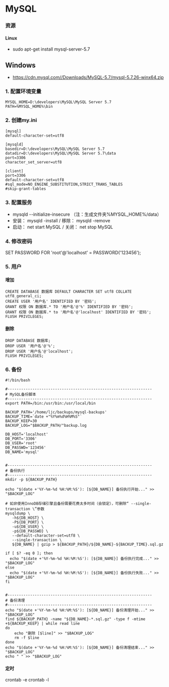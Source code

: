 # MySQL

### 资源
#### Linux
* sudo apt-get install mysql-server-5.7
## Windows
* https://cdn.mysql.com//Downloads/MySQL-5.7/mysql-5.7.26-winx64.zip


### 1. 配置环境变量
```
MYSQL_HOME=D:\developers\MySQL\MySQL Server 5.7
PATH=%MYSQL_HOME%\bin
```


### 2. 创建my.ini
```
[mysql]
default-character-set=utf8

[mysqld]
basedir=D:\developers\MySQL\MySQL Server 5.7
datadir=D:\developers\MySQL\MySQL Server 5.7\data
port=3306
character_set_server=utf8

[client]
port=3306
default-character-set=utf8
#sql_mode=NO_ENGINE_SUBSTITUTION,STRICT_TRANS_TABLES 
#skip-grant-tables
```


### 3. 配置服务
* mysqld --initialize-insecure （注：生成文件夹%MYSQL_HOME%/data）
* 安装： mysqld -install / 移除： mysqld -remove
* 启动： net start MySQL / 关闭： net stop MySQL


### 4. 修改密码
SET PASSWORD FOR 'root'@'localhost' = PASSWORD('123456');


### 5. 用户
#### 增加
```
CREATE DATABASE 数据库 DEFAULT CHARACTER SET utf8 COLLATE utf8_general_ci;
CREATE USER '用户名' IDENTIFIED BY '密码';
GRANT 权限 ON 数据库.* TO '用户名'@'%' IDENTIFIED BY '密码'; 
GRANT 权限 ON 数据库.* to '用户名'@'localhost' IDENTIFIED BY '密码';
FLUSH PRIVILEGES;
```

#### 删除
```
DROP DATABASE 数据库;
DROP USER '用户名'@'%';
DROP USER '用户名'@'localhost';
FLUSH PRIVILEGES;
```


### 6. 备份
```
#!/bin/bash

#----------------------------------------------------------------
# MySQL备份脚本
#----------------------------------------------------------------
export PATH=/bin:/usr/bin:/usr/local/bin

BACKUP_PATH='/home/ljc/backups/mysql-backups'
BACKUP_TIME=`date +"%Y%m%d%H%M%S"`
BACKUP_KEEP=30
BACKUP_LOG="$BACKUP_PATH/"backup.log

DB_HOST='localhost'
DB_PORT='3306'
DB_USER='root'
DB_PASSWD='123456'
DB_NAME='mysql'


#----------------------------------------------------------------
# 备份执行
#----------------------------------------------------------------
mkdir -p ${BACKUP_PATH}

echo "$(date +'%Y-%m-%d %H:%M:%S'): [${DB_NAME}] 备份执行开始..." >> "$BACKUP_LOG"

# 如非使用InnoDB存储引擎且备份需要花费太多时间（会锁定），可删除“ --single-transaction \”参数
mysqldump \
   -h${DB_HOST} \
   -P${DB_PORT} \
   -u${DB_USER} \
   -p${DB_PASSWD} \
   --default-character-set=utf8 \
   --single-transaction \
   ${DB_NAME} | gzip > ${BACKUP_PATH}/${DB_NAME}-${BACKUP_TIME}.sql.gz
 
if [ $? -eq 0 ]; then
  echo "$(date +'%Y-%m-%d %H:%M:%S'): [${DB_NAME}] 备份执行完成..." >> "$BACKUP_LOG"
else
  echo "$(date +'%Y-%m-%d %H:%M:%S'): [${DB_NAME}] 备份执行失败..." >> "$BACKUP_LOG"
fi
 

#----------------------------------------------------------------
# 备份清理
#----------------------------------------------------------------
echo "$(date +'%Y-%m-%d %H:%M:%S'): [${DB_NAME}] 备份清理开始..." >> "$BACKUP_LOG"
find ${BACKUP_PATH} -name "${DB_NAME}-*.sql.gz" -type f -mtime +${BACKUP_KEEP} | while read line
do
    echo "删除 [$line]" >> "$BACKUP_LOG"
    rm -f $line
done
echo "$(date +'%Y-%m-%d %H:%M:%S'): [${DB_NAME}] 备份清理结束..." >> "$BACKUP_LOG"
echo " " >> "$BACKUP_LOG"
```

#### 定时
crontab -e
crontab -l
